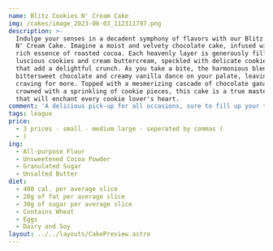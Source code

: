 ```yaml
---
name: Blitz Cookies N' Cream Cake
img: /cakes/image_2023-06-03_112311797.png
description: >-
  Indulge your senses in a decadent symphony of flavors with our Blitz Cookies
  N' Cream Cake. Imagine a moist and velvety chocolate cake, infused with the
  rich essence of roasted cocoa. Each heavenly layer is generously filled with a
  luscious cookies and cream buttercream, speckled with delicate cookie crumbles
  that add a delightful crunch. As you take a bite, the harmonious blend of
  bittersweet chocolate and creamy vanilla dance on your palate, leaving you
  craving for more. Topped with a mesmerizing cascade of chocolate ganache and
  crowned with a sprinkling of cookie pieces, this cake is a true masterpiece
  that will enchant every cookie lover's heart.
comment: 'A delicious pick-up for all occasions, sure to fill up your taste-buds!'
tags: league
price:
  - 3 prices - small - medium large - seperated by commas (
  - )
ing:
  - All-purpose Flour
  - Unsweetened Cocoa Powder
  - Granulated Sugar
  - Unsalted Butter
diet:
  - 400 cal. per average slice
  - 20g of fat per average slice
  - 30g of sugar per average slice
  - Contains Wheat
  - Eggs
  - Dairy and Soy
layout: ../../layouts/CakePreview.astro
---
```


